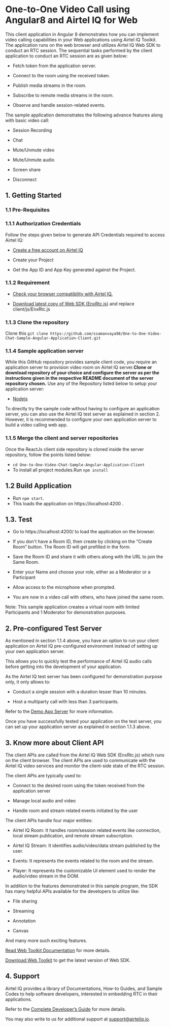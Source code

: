 # One-to-One Video Call using Angular8 and Airtel IQ for Web 

 

This client application in Angular 8 demonstrates how you can implement video calling capabilities in your Web applications using Airtel IQ Toolkit. The application runs on the web browser and utilizes Airtel IQ Web SDK to conduct an RTC session. The sequential tasks performed by the client application to conduct an RTC session are as given below:  

* Fetch token from the application server. 

* Connect to the room using the received token. 

* Publish media streams in the room. 

* Subscribe to remote media streams in the room. 

* Observe and handle session-related events. 

The sample application demonstrates the following advance features along with basic video call: 

* Session Recording 

* Chat 

* Mute/Unmute video 

* Mute/Unmute audio 

* Screen share 

* Disconnect 

 

## 1. Getting Started 

### 1.1 Pre-Requisites 

 
### 1.1.1 Authorization Credentials 

Follow the steps given below to generate API Credentials required to access Airtel IQ:  

* [Create a free account on Airtel IQ](https://portal.videoiq.airtel.in/cpaas/trial-sign-up/)

* Create your Project 

* Get the App ID and App Key generated against the Project. 

### 1.1.2 Requirement 

* [Check your browser compatibility with Airtel IQ.](https://videoiq.airtel.in/developer/video/browser-compatibility-of-airteliq-video/) 

* [Download latest copy of Web SDK (EnxRtc.js)](https://developer.videoiq.airtel.in/wp-content/uploads/EnxRtc.js.v1.9.3.zip?ver=1.9.3) and replace client/js/EnxRtc.js 

### 1.1.3 Clone the repository

Clone this ```git clone https://github.com/ssamanvaya98/One-to-One-Video-Chat-Sample-Angular-Application-Client.git```

### 1.1.4 Sample application server 

While this GitHub repository provides sample client code, you require an application server to provision video room on Airtel IQ server.**Clone or download repository of your choice and configure the server as per the instructions given in the respective README document of the server repository chosen.** Use any of the Repository listed below to setup your application server:

* [Nodejs](https://github.com/airtel/Airtel-IQ-One-to-One-Video-Chat-Sample-Web-Application-NodeJs-Server) 

  

To directly try the sample code without having to configure an application server, you can also use the Airtel IQ test server as explained in section 2. However, it is recommended to configure your own application server to build a video calling web app. 

 

### 1.1.5 Merge the client and server repositories
Once the ReactJs client side repository is cloned inside the server repository, follow the points listed below:

* ```cd One-to-One-Video-Chat-Sample-Angular-Application-Client```
* To install all project modules.Run ```npm install```

## 1.2 Build Application
* Run ```npm start```.
* This loads the application on https://localhost:4200 .
 

## 1.3. Test 

* Go to https://localhost:4200/ to load the application on the browser. 

* If you don't have a Room ID, then create by clicking on the “Create Room” button. The Room ID will get prefilled in the form. 

* Save the Room ID and share it with others along with the URL to join the Same Room.  

* Enter your Name and choose your role, either as a Moderator or a Participant 

* Allow access to the microphone when prompted. 

* You are now in a video call with others, who have joined the same room. 

Note: This sample application creates a virtual room with limited Participants and 1 Moderator for demonstration purposes. 

 

## 2. Pre-configured Test Server 

As mentioned in section 1.1.4 above, you have an option to run your client application on Airtel IQ pre-configured environment instead of setting up your own application server.  

This allows you to quickly test the performance of Airtel IQ audio calls before getting into the development of your application.  

As the Airtel IQ test server has been configured for demonstration purpose only, it only allows to: 

* Conduct a single session with a duration lesser than 10 minutes. 

* Host a multiparty call with less than 3 participants. 

Refer to the [Demo App Server](https://videoiq.airtel.in/developer/video/sample-code/#demo-app-server) for more information.   

Once you have successfully tested your application on the test server, you can set up your application server as explained in section 1.1.3 above. 

 

## 3. Know more about Client API 

The client APIs are called from the Airtel IQ Web SDK (EnxRtc.js) which runs on the client browser. The client APIs are used to communicate with the Airtel IQ video services and monitor the client-side state of the RTC session.  

The client APIs are typically used to: 

* Connect to the desired room using the token received from the application server 

* Manage local audio and video 

* Handle room and stream related events initiated by the user 

The client APIs handle four major entities: 

* Airtel IQ Room: It handles room/session related events like connection, local stream publication, and remote stream subscription. 

* Airtel IQ Stream: It identifies audio/video/data stream published by the user. 

* Events: It represents the events related to the room and the stream. 

* Player: It represents the customizable UI element used to render the audio/video stream in the DOM. 

In addition to the features demonstrated in this sample program, the SDK has many helpful APIs available for the developers to utilize like: 

* File sharing 

* Streaming 

* Annotation 

* Canvas 

And many more such exciting features. 

[Read Web Toolkit Documentation](https://videoiq.airtel.in/developer/video-api/client-api/web-toolkit/) for more details.  

[Download Web Toolkit](https://developer.videoiq.airtel.in/wp-content/uploads/EnxRtc.js.v1.9.3.zip?ver=1.9.3) to get the latest version of Web SDK. 

 

## 4. Support 

Airtel IQ provides a library of Documentations, How-to Guides, and Sample Codes to help software developers, interested in embedding RTC in their applications. 

Refer to the [Complete Developer’s Guide](https://videoiq.airtel.in/developer/video-api/server-api/) for more details. 

You may also write to us for additional support at [support@airteliq.io](). 
